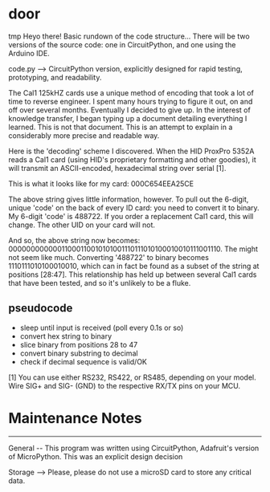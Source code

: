 # door
tmp
Heyo there! Basic rundown of the code structure...
There will be two versions of the source code: one in CircuitPython, and one using the Arduino IDE. 

code.py --> CircuitPython version, explicitly designed for rapid testing, prototyping, and readability. 

The Cal1 125kHZ cards use a unique method of encoding that took a lot of time to reverse engineer. I spent many hours trying to figure it out, on and off over several months. Eventually I decided to give up. In the interest of knowledge transfer, I began typing up a document detailing everything I learned. This is not that document. This is an attempt to explain in a considerably more precise and readable way.

Here is the 'decoding' scheme I discovered.
When the HID ProxPro 5352A reads a Cal1 card (using HID's proprietary formatting and other goodies), it will transmit an ASCII-encoded, hexadecimal string over serial [1].

This is what it looks like for my card: 000C654EEA25CE

The above string gives little information, however. To pull out the 6-digit, unique 'code' on the back of every ID card: you need to convert it to binary. My 6-digit 'code' is 488722. If you order a replacement Cal1 card, this will change. The other UID on your card will not. 

And so, the above string now becomes: 00000000000011000110010101001110111010100010010111001110. The might not seem like much. Converting '488722' to binary becomes 1110111010100010010, which can in fact be found as a subset of the string at positions [28:47]. This relationship has held up between several Cal1 cards that have been tested, and so it's unlikely to be a fluke. 


pseudocode
----------------
- sleep until input is received (poll every 0.1s or so)
- convert hex string to binary
- slice binary from positions 28 to 47
- convert binary substring to decimal
- check if decimal sequence is valid/OK




[1] You can use either RS232, RS422, or RS485, depending on your model. Wire SIG+ and SIG- (GND) to the respective RX/TX pins on your MCU.


# Maintenance Notes
---------------------------
General
-- This program was written using CircuitPython, Adafruit's version of MicroPython. This was an explicit design decision


Storage
--> Please, please do not use a microSD card to store any critical data. 
